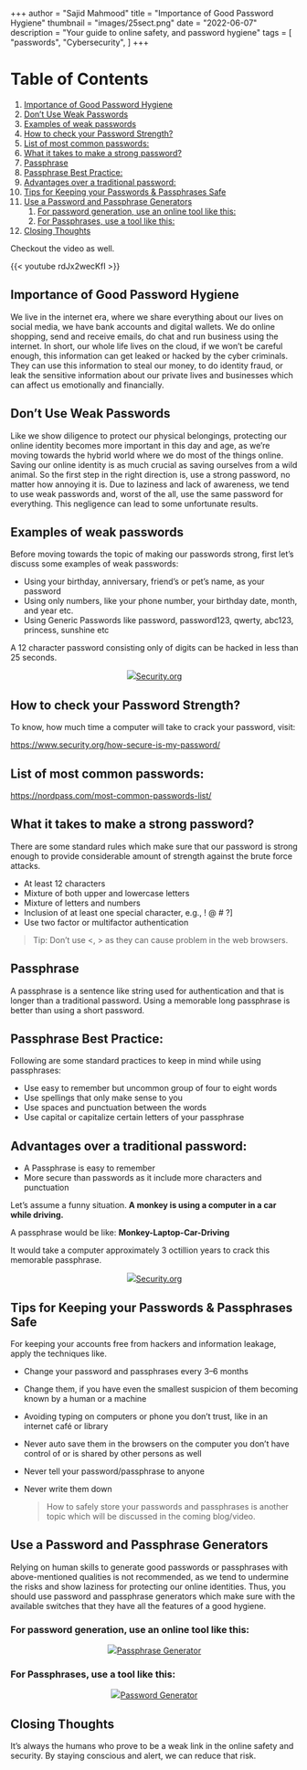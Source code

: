 +++
author = "Sajid Mahmood"
title = "Importance of Good Password Hygiene"
thumbnail = "images/25sect.png"
date = "2022-06-07"
description = "Your guide to online safety, and password hygiene"
tags = [
    "passwords",
    "Cybersecurity",
]
+++

# Table of Contents

1.  [Importance of Good Password Hygiene](#org2df8938)
2.  [Don’t Use Weak Passwords](#orga6c197a)
3.  [Examples of weak passwords](#org987165b)
4.  [How to check your Password Strength?](#org62249d7)
5.  [List of most common passwords:](#orgfd0abca)
6.  [What it takes to make a strong password?](#orgccb0374)
7.  [Passphrase](#orgc11f080)
8.  [Passphrase Best Practice:](#org3423aff)
9.  [Advantages over a traditional password:](#orge7d476c)
10. [Tips for Keeping your Passwords & Passphrases Safe](#org49c6e51)
11. [Use a Password and Passphrase Generators](#org3d73ecc)
    1.  [For password generation, use an online tool like this:](#org939be1c)
    2.  [For Passphrases, use a tool like this:](#org259bb65)
12. [Closing Thoughts](#orgb7c18ba)

<a id="orgd0441fe"></a>

Checkout the video as well.

{{< youtube rdJx2wecKfI >}}

## Importance of Good Password Hygiene

We live in the internet era, where we share everything about our lives on social media, we have bank accounts and digital wallets. We do online shopping, send and receive emails, do chat and run business using the internet. In short, our whole life lives on the cloud, if we won’t be careful enough, this information can get leaked or hacked by the cyber criminals. They can use this information to steal our money, to do identity fraud, or leak the sensitive information about our private lives and businesses which can affect us emotionally and financially.

<a id="orga6c197a"></a>

## Don’t Use Weak Passwords

Like we show diligence to protect our physical belongings, protecting our online identity becomes more important in this day and age, as we’re moving towards the hybrid world where we do most of the things online. Saving our online identity is as much crucial as saving ourselves from a wild animal. So the first step in the right direction is, use a strong password, no matter how annoying it is. Due to laziness and lack of awareness, we tend to use weak passwords and, worst of the all, use the same password for everything. This negligence can lead to some unfortunate results.

<a id="org987165b"></a>

## Examples of weak passwords

Before moving towards the topic of making our passwords strong, first let’s discuss some examples of weak passwords:

-   Using your birthday, anniversary, friend’s or pet’s name, as your password
-   Using only numbers, like your phone number, your birthday date, month, and year etc.
-   Using Generic Passwords like password, password123, qwerty, abc123, princess, sunshine etc

A 12 character password consisting only of digits can be hacked in less than 25 seconds.

<center><p style="max-width:800px; max-height:600px">
  <img src="/images/25sec.png" /><a href="https://www.security.org/how-secure-is-my-password">Security.org</a>
</p></center>

<a id="org62249d7"></a>

## How to check your Password Strength?

To know, how much time a computer will take to crack your password, visit:

<https://www.security.org/how-secure-is-my-password/>

<a id="orgfd0abca"></a>

## List of most common passwords:

<https://nordpass.com/most-common-passwords-list/>

<a id="orgccb0374"></a>

## What it takes to make a strong password?

There are some standard rules which make sure that our password is strong enough to provide considerable amount of strength against the brute force attacks.

-   At least 12 characters
-   Mixture of both upper and lowercase letters
-   Mixture of letters and numbers
-   Inclusion of at least one special character, e.g., ! @ # ?]
-   Use two factor or multifactor authentication

> Tip: Don’t use <, > as they can cause problem in the web browsers.

<a id="orgc11f080"></a>

## Passphrase

A passphrase is a sentence like string used for authentication and that is longer than a traditional password. Using a memorable long passphrase is better than using a short password.

<a id="org3423aff"></a>

## Passphrase Best Practice:

Following are some standard practices to keep in mind while using passphrases:

-   Use easy to remember but uncommon group of four to eight words
-   Use spellings that only make sense to you
-   Use spaces and punctuation between the words
-   Use capital or capitalize certain letters of your passphrase

<a id="orge7d476c"></a>

## Advantages over a traditional password:

-   A Passphrase is easy to remember
-   More secure than passwords as it include more characters and punctuation

Let’s assume a funny situation. **A monkey is using a computer in a car while driving.**

A passphrase would be like: **Monkey-Laptop-Car-Driving**

It would take a computer approximately 3 octillion years to crack this memorable passphrase.

<center><p style="max-width:800px; max-height:600px">
  <img src="/images/years_sec.png" /><a href="https://www.security.org/how-secure-is-my-password">Security.org</a>
</p></center>

<a id="org49c6e51"></a>

## Tips for Keeping your Passwords & Passphrases Safe

For keeping your accounts free from hackers and information leakage, apply the techniques like.

-   Change your password and passphrases every 3–6 months
-   Change them, if you have even the smallest suspicion of them becoming known by a human or a machine
-   Avoiding typing on computers or phone you don’t trust, like in an internet café or library
-   Never auto save them in the browsers on the computer you don’t have control of or is shared by other persons as well
-   Never tell your password/passphrase to anyone
-   Never write them down
    
    > How to safely store your passwords and passphrases is another topic which will be discussed in the coming blog/video.

<a id="org3d73ecc"></a>

## Use a Password and Passphrase Generators

Relying on human skills to generate good passwords or passphrases with above-mentioned qualities is not recommended, as we tend to undermine the risks and show laziness for protecting our online identities. Thus, you should use password and passphrase generators which make sure with the available switches that they have all the features of a good hygiene.

<a id="org939be1c"></a>

### For password generation, use an online tool like this:

<center><p style="max-width:800px; max-height:600px">
  <img src="/images/passphrase.png" /><a href="https://useapassphrase.com">Passphrase Generator</a>
</p></center>
<a id="org259bb65"></a>

### For Passphrases, use a tool like this:

<center><p style="max-width:800px; max-height:600px">
  <img src="/images/password.png" /><a href="https://passwordsgenerator.net">Password Generator</a>
</p></center>
<a id="orgb7c18ba"></a>

## Closing Thoughts

It’s always the humans who prove to be a weak link in the online safety and security. By staying conscious and alert, we can reduce that risk.
